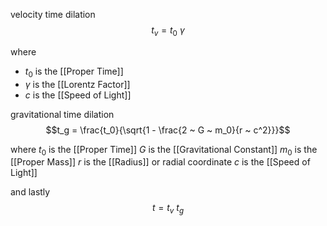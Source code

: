 
velocity time dilation
$$t_v = t_0 ~ \gamma$$

where
- $t_0$ is the [[Proper Time]]
- $\gamma$ is the [[Lorentz Factor]]
- $c$ is the [[Speed of Light]]





gravitational time dilation
$$t_g = \frac{t_0}{\sqrt{1 - \frac{2 ~ G ~ m_0}{r ~ c^2}}}$$

where
	$t_0$ is the [[Proper Time]]
	$G$ is the [[Gravitational Constant]]
	$m_0$ is the [[Proper Mass]]
	$r$ is the [[Radius]] or radial coordinate
	$c$ is the [[Speed of Light]]


and lastly
$$t = t_v ~ t_g$$